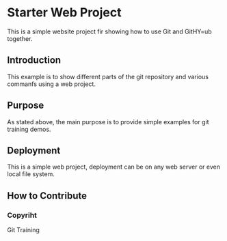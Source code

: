 # Starter Web Project

This is a simple website project fir showing how to use Git and GitHY=ub together.

## Introduction

This example is to show different parts of the git repository and various commanfs using a web project. 

## Purpose

As stated above, the main purpose is to provide simple examples for git training demos.

## Deployment

This is a simple web project, deployment can be on any web server or even local file system.

## How to Contribute

### Copyriht 
Git Training